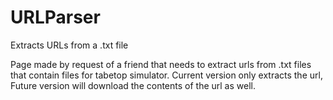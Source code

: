 # URLParser
Extracts URLs from a .txt file

Page made by request of a friend that needs to extract urls from .txt files that contain files for tabetop simulator.
Current version only extracts the url, Future version will download the contents of the url as well.